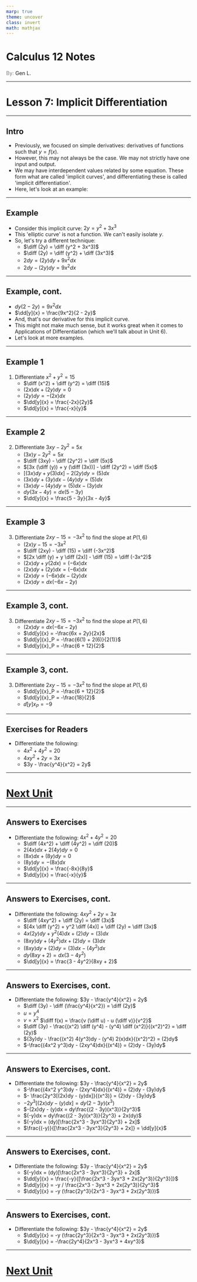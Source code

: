 ```yaml
---
marp: true
theme: uncover
class: invert
math: mathjax
---
```


$\newcommand\diff[1][]{\mathcal{d}_{#1}}$
$\newcommand\dd[2][]{\displaystyle\frac{d#1}{d#2}}$

# <!--fit--> Calculus 12 Notes
<span style="color:grey">By:</span> Gen L.

<!--_footer: In partnership with Hyperion University, 2025-->

$\newcommand\limit[2]{\displaystyle\lim_{#1 \to #2}}$

---

# Lesson 7: Implicit Differentiation

---

<!--paginate: true-->

## Intro

* Previously, we focused on simple derivatives: derivatives of functions such that $y = f(x)$.
* However, this may not always be the case. We may not strictly have one input and output.
* We may have interdependent values related by some equation. These form what are called 'implicit curves', and differentiating these is called 'implicit differentiation'.
* Here, let's look at an example:

---

## Example

* Consider this implicit curve: $2y = y^2 + 3x^3$
* This 'elliptic curve' is not a function. We can't easily isolate $y$.
* So, let's try a different technique:
    * $\diff (2y) = \diff (y^2 + 3x^3)$
    * $\diff (2y) = \diff (y^2) + \diff (3x^3)$
    * $2 dy = (2y)dy + 9x^2 dx$
    * $2 dy - (2y)dy = 9x^2 dx$

---

## Example, cont.

* $dy(2 - 2y) = 9x^2 dx$
* $\dd[y]{x} = \frac{9x^2}{2 - 2y}$
* And, that's our derivative for this implicit curve.
* This might not make much sense, but it works great when it comes to Applications of Differentiation (which we'll talk about in Unit 6).
* Let's look at more examples.

---

## Example 1

1. Differentiate $x^2 + y^2 = 15$
    * $\diff (x^2) + \diff (y^2) = \diff (15)$
    * $(2x)dx + (2y)dy = 0$
    * $(2y)dy = -(2x)dx$
    * $\dd[y]{x} = \frac{-2x}{2y}$
    * $\dd[y]{x} = \frac{-x}{y}$

---

## Example 2

2. Differentiate $3xy - 2y^2 = 5x$
    * $(3x)y - 2y^2 = 5x$
    * $\diff (3xy) - \diff (2y^2) = \diff (5x)$
    * $[3x (\diff (y)) + y (\diff (3x))] - \diff (2y^2) = \diff (5x)$
    * $[(3x)dy + y(3)dx] - 2(2y)dy = (5)dx$
    * $(3x)dy + (3y)dx - (4y)dy = (5)dx$
    * $(3x)dy - (4y)dy = (5)dx - (3y)dx$
    * $dy(3x - 4y) = dx(5 - 3y)$
    * $\dd[y]{x} = \frac{5 - 3y}{3x - 4y}$

---

## Example 3

3. Differentiate $2xy - 15 = -3x^2$ to find the slope at $P(1, 6)$
    * $(2x)y - 15 = -3x^2$
    * $\diff (2xy) - \diff (15) = \diff (-3x^2)$
    * $[2x \diff (y) + y \diff (2x)] - \diff (15) = \diff (-3x^2)$
    * $(2x)dy + y(2dx) = (-6x)dx$
    * $(2x)dy + (2y)dx = (-6x)dx$
    * $(2x)dy = (-6x)dx - (2y)dx$
    * $(2x)dy = dx(- 6x - 2y)$

---

## Example 3, cont.

3. Differentiate $2xy - 15 = -3x^2$ to find the slope at $P(1, 6)$
    * $(2x)dy = dx(- 6x - 2y)$
    * $\dd[y]{x} = -\frac{6x + 2y}{2x}$
    * $\dd[y]{x}_P = -\frac{6(1) + 2(6)}{2(1)}$
    * $\dd[y]{x}_P = -\frac{6 + 12}{2}$

---

## Example 3, cont.

3. Differentiate $2xy - 15 = -3x^2$ to find the slope at $P(1, 6)$
    * $\dd[y]{x}_P = -\frac{6 + 12}{2}$
    * $\dd[y]{x}_P = -\frac{18}{2}$
    * $\dd[y]{x}_P = -9$

---

## Exercises for Readers

* Differentiate the following:
    * $4x^2 + 4y^2 = 20$
    * $4xy^2 + 2y = 3x$
    * $3y - \frac{y^4}{x^2} = 2y$

---

# [Next Unit](../Trancendentals/Lesson%201)

<!--_footer: Next page for exercise answers! -->

---

## Answers to Exercises

* Differentiate the following: $4x^2 + 4y^2 = 20$
    * $\diff (4x^2) + \diff (4y^2) = \diff (20)$
    * $2(4x)dx + 2(4y)dy = 0$
    * $(8x)dx + (8y)dy = 0$
    * $(8y)dy = -(8x)dx$
    * $\dd[y]{x} = \frac{-8x}{8y}$
    * $\dd[y]{x} = \frac{-x}{y}$

---

## Answers to Exercises, cont.

* Differentiate the following: $4xy^2 + 2y = 3x$
    * $\diff (4xy^2) + \diff (2y) = \diff (3x)$
    * $[4x \diff (y^2) + y^2 \diff (4x)] + \diff (2y) = \diff (3x)$
    * $4x(2y)dy + y^2(4)dx + (2)dy = (3)dx$
    * $(8xy)dy + (4y^2)dx + (2)dy = (3)dx$
    * $(8xy)dy + (2)dy = (3)dx - (4y^2)dx$
    * $dy(8xy + 2) = dx(3 - 4y^2)$
    * $\dd[y]{x} = \frac{3 - 4y^2}{8xy + 2}$

---

## Answers to Exercises, cont.

* Differentiate the following: $3y - \frac{y^4}{x^2} = 2y$
    * $\diff (3y) - \diff (\frac{y^4}{x^2}) = \diff (2y)$
    * $u = y^4$
    * $v = x^2$
    $\diff f(x) = \frac{v (\diff u) - u (\diff v)}{v^2}$
    * $\diff (3y) - \frac{(x^2) \diff (y^4) - (y^4) \diff (x^2)}{(x^2)^2} = \diff (2y)$
    * $(3y)dy - \frac{(x^2) 4(y^3)dy - (y^4) 2(x)dx}{(x^2)^2} = (2)dy$
    * $-\frac{(4x^2 y^3)dy - (2xy^4)dx}{(x^4)} = (2)dy - (3y)dy$

---

## Answers to Exercises, cont.

* Differentiate the following: $3y - \frac{y^4}{x^2} = 2y$
    * $-\frac{(4x^2 y^3)dy - (2xy^4)dx}{(x^4)} = (2)dy - (3y)dy$
    * $- \frac{2y^3[(2x)dy - (y)dx]}{(x^3)} = (2)dy - (3y)dy$
    * $- 2y^3[(2x)dy - (y)dx] = dy(2 - 3y)(x^3)$
    * $-(2x)dy - (y)dx = dy\frac{(2 - 3y)(x^3)}{2y^3}$
    * $(-y)dx = dy\frac{(2 - 3y)(x^3)}{2y^3} + 2x(dy)$
    * $(-y)dx = (dy)[\frac{2x^3 - 3yx^3}{2y^3} + 2x]$
    * $\frac{(-y)}{[\frac{2x^3 - 3yx^3}{2y^3} + 2x]} = \dd[y]{x}$

---

## Answers to Exercises, cont.

* Differentiate the following: $3y - \frac{y^4}{x^2} = 2y$
    * $(-y)dx = (dy)[\frac{2x^3 - 3yx^3}{2y^3} + 2x]$
    * $\dd[y]{x} = \frac{-y}{[\frac{2x^3 - 3yx^3 + 2x(2y^3)}{2y^3}]}$
    * $\dd[y]{x} = -y / \frac{2x^3 - 3yx^3 + 2x(2y^3)}{2y^3}$
    * $\dd[y]{x} = -y  (\frac{2y^3}{2x^3 - 3yx^3 + 2x(2y^3)})$

---

## Answers to Exercises, cont.

* Differentiate the following: $3y - \frac{y^4}{x^2} = 2y$
    * $\dd[y]{x} = -y  (\frac{2y^3}{2x^3 - 3yx^3 + 2x(2y^3)})$
    * $\dd[y]{x} = -\frac{2y^4}{2x^3 - 3yx^3 + 4xy^3}$

---

# [Next Unit](../Trancendentals/Lesson%201)